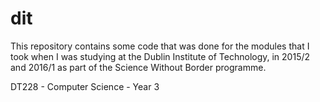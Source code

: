 # dit
This repository contains some code that was done for the modules that I took when I was studying at the Dublin Institute of Technology, in 2015/2 and 2016/1 as part of the Science Without Border programme.

DT228 - Computer Science - Year 3
